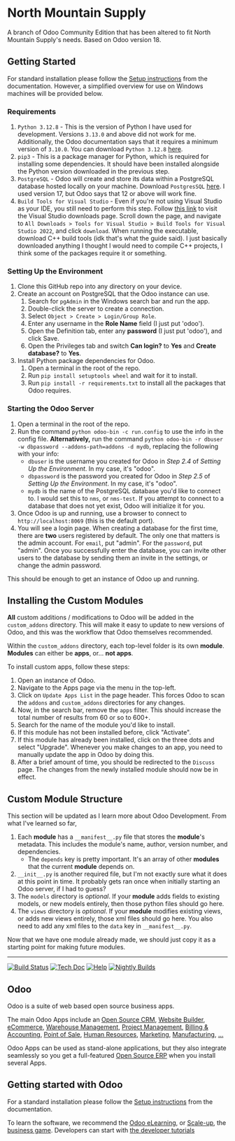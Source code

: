 # North Mountain Supply

A branch of Odoo Community Edition that has been altered to fit North Mountain Supply's needs. Based on Odoo version 18.

## Getting Started

For standard installation please follow the <a href="https://www.odoo.com/documentation/master/administration/install/install.html">Setup instructions</a>
from the documentation. However, a simplified overview for use on Windows machines will be provided below.

### Requirements

1. `Python 3.12.8` - This is the version of Python I have used for development. Versions `3.13.0` and above did not work for me. Additionally, the Odoo documentation says that it requires a minimum version of `3.10.0`. You can download `Python 3.12.8` <a href="https://www.python.org/downloads/release/python-3128/">here</a>.
2. `pip3` - This is a package manager for Python, which is required for installing some dependencies. It should have been installed alongside the Python version downloaded in the previous step.
3. `PostgreSQL` - Odoo will create and store its data within a PostgreSQL database hosted locally on your machine. Download `PostgresSQL` <a href="https://www.postgresql.org/download/windows/">here</a>. I used version 17, but Odoo says that 12 or above will work fine.
4. `Build Tools for Visual Studio` - Even if you're not using Visual Studio as your IDE, you still need to perform this step. Follow <a href="https://visualstudio.microsoft.com/downloads/">this link</a> to visit the Visual Studio downloads page. Scroll down the page, and navigate to `All Downloads > Tools for Visual Studio > Build Tools for Visual Studio 2022`, and click `download`. When running the executable, download C++ build tools (idk that's what the guide said). I just basically downloaded anything I thought I would need to compile C++ projects, I think some of the packages require it or something.

### Setting Up the Environment

1. Clone this GitHub repo into any directory on your device.
2. Create an account on PostgreSQL that the Odoo instance can use.
    1. Search for `pgAdmin` in the Windows search bar and run the app.
    2. Double-click the server to create a connection.
    3. Select `Object > Create > Login/Group Role`.
    4. Enter any username in the **Role Name** field (I just put 'odoo').
    5. Open the Definition tab, enter any **password** (I just put 'odoo'), and click Save.
    6. Open the Privileges tab and switch **Can login?** to **Yes** and **Create database?** to **Yes**.
3. Install Python package dependencies for Odoo.
    1. Open a terminal in the root of the repo.
    2. Run `pip install setuptools wheel` and wait for it to install.
    3. Run `pip install -r requirements.txt` to install all the packages that Odoo requires.

### Starting the Odoo Server

1. Open a terminal in the root of the repo.
2. Run the command `python odoo-bin -c run.config` to use the info in the config file.
**Alternatively,** run the command `python odoo-bin -r dbuser -w dbpassword --addons-path=addons -d mydb`, replacing the following with your info:
    - `dbuser` is the username you created for Odoo in *Step 2.4* of *Setting Up the Environment*. In my case, it's "odoo".
    - `dbpassword` is the password you created for Odoo in *Step 2.5* of *Setting Up the Environment*. In my case, it's "odoo".
    - `mydb` is the name of the PostgreSQL database you'd like to connect to. I would set this to `nms`, or `nms-test`. If you attempt to connect to a database that does not yet exist, Odoo will initialize it for you.
3. Once Odoo is up and running, use a browser to connect to `http://localhost:8069` (this is the default port).
4. You will see a login page. When creating a database for the first time, there are **two** users registered by default. The only one that matters is the admin account. For `email`, put "admin". For the `password`, put "admin". Once you successfully enter the database, you can invite other users to the database by sending them an invite in the settings, or change the admin password.

This should be enough to get an instance of Odoo up and running.

## Installing the Custom Modules

**All** custom additions / modifications to Odoo will be added in the `custom_addons` directory. This will make it easy to update to new versions of Odoo, and this was the workflow that Odoo themselves recommended.

Within the `custom_addons` directory, each top-level folder is its own **module**. **Modules** can either be **apps**, or... **not apps**.

To install custom apps, follow these steps:
1. Open an instance of Odoo. 
2. Navigate to the Apps page via the menu in the top-left. 
3. Click on ```Update Apps List``` in the page header. This forces Odoo to scan the ```addons``` and ```custom_addons``` directories for any changes.
4. Now, in the search bar, remove the ```apps``` filter. This should increase the total number of results from 60 or so to 600+.
5. Search for the name of the module you'd like to install.
6. If this module has not been installed before, click "Activate".
7. If this module has already been installed, click on the three dots and select "Upgrade". Whenever you make changes to an app, you need to manually update the app in Odoo by doing this.
8. After a brief amount of time, you should be redirected to the ```Discuss``` page. The changes from the newly installed module should now be in effect.

## Custom Module Structure
This section will be updated as I learn more about Odoo Development. From what I've learned so far,
1. Each **module** has a ```__manifest__.py``` file that stores the **module**'s metadata. This includes the module's name, author, version number, and dependencies.
    - The ```depends``` key is pretty important. It's an array of other **modules** that the current **module** depends on. 
2. ```__init__.py``` is another required file, but I'm not exactly sure what it does at this point in time. It probably gets ran once when initially starting an Odoo server, if I had to guess?
3. The ```models``` directory is *optional*. If your **module** adds fields to existing models, or new models entirely, then those python files should go here.
4. The ```views``` directory is *optional*. If your **module** modifies existing views, or adds new views entirely, those xml files should go here. You also need to add any xml files to the ```data``` key in ```__manifest__.py```.

Now that we have one module already made, we should just copy it as a starting point for making future modules.



----
[![Build Status](https://runbot.odoo.com/runbot/badge/flat/1/master.svg)](https://runbot.odoo.com/runbot)
[![Tech Doc](https://img.shields.io/badge/master-docs-875A7B.svg?style=flat&colorA=8F8F8F)](https://www.odoo.com/documentation/master)
[![Help](https://img.shields.io/badge/master-help-875A7B.svg?style=flat&colorA=8F8F8F)](https://www.odoo.com/forum/help-1)
[![Nightly Builds](https://img.shields.io/badge/master-nightly-875A7B.svg?style=flat&colorA=8F8F8F)](https://nightly.odoo.com/)

Odoo
----

Odoo is a suite of web based open source business apps.

The main Odoo Apps include an <a href="https://www.odoo.com/page/crm">Open Source CRM</a>,
<a href="https://www.odoo.com/app/website">Website Builder</a>,
<a href="https://www.odoo.com/app/ecommerce">eCommerce</a>,
<a href="https://www.odoo.com/app/inventory">Warehouse Management</a>,
<a href="https://www.odoo.com/app/project">Project Management</a>,
<a href="https://www.odoo.com/app/accounting">Billing &amp; Accounting</a>,
<a href="https://www.odoo.com/app/point-of-sale-shop">Point of Sale</a>,
<a href="https://www.odoo.com/app/employees">Human Resources</a>,
<a href="https://www.odoo.com/app/social-marketing">Marketing</a>,
<a href="https://www.odoo.com/app/manufacturing">Manufacturing</a>,
<a href="https://www.odoo.com/">...</a>

Odoo Apps can be used as stand-alone applications, but they also integrate seamlessly so you get
a full-featured <a href="https://www.odoo.com">Open Source ERP</a> when you install several Apps.

Getting started with Odoo
-------------------------

For a standard installation please follow the <a href="https://www.odoo.com/documentation/master/administration/install/install.html">Setup instructions</a>
from the documentation.

To learn the software, we recommend the <a href="https://www.odoo.com/slides">Odoo eLearning</a>, or <a href="https://www.odoo.com/page/scale-up-business-game">Scale-up</a>, the <a href="https://www.odoo.com/page/scale-up-business-game">business game</a>. Developers can start with <a href="https://www.odoo.com/documentation/master/developer/howtos.html">the developer tutorials</a>
